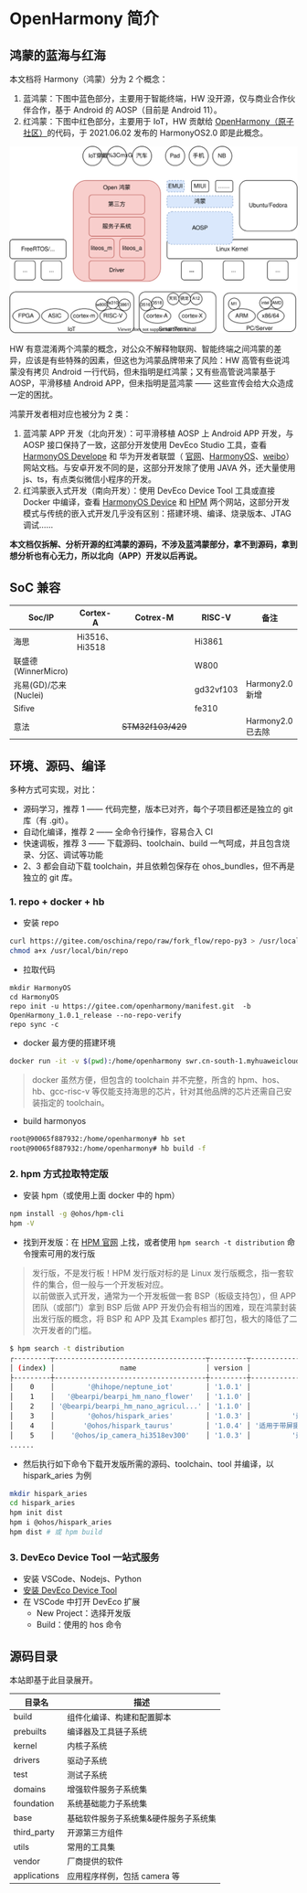 # OpenHarmony 简介

## 鸿蒙的蓝海与红海

本文档将 Harmony（鸿蒙）分为 2 个概念：

1. 蓝鸿蒙：下图中蓝色部分，主要用于智能终端，HW 没开源，仅与商业合作伙伴合作，基于 Android 的 AOSP（目前是 Android 11）。
2. 红鸿蒙：下图中红色部分，主要用于 IoT，HW 贡献给 [OpenHarmony（原子社区）](https://gitee.com/openharmony)的代码，于 2021.06.02 发布的 HarmonyOS2.0 即是此概念。

![](images/position.svg)

HW 有意混淆两个鸿蒙的概念，对公众不解释物联网、智能终端之间鸿蒙的差异，应该是有些特殊的因素，但这也为鸿蒙品牌带来了风险：HW 高管有些说鸿蒙没有拷贝 Android 一行代码，但未指明是红鸿蒙；又有些高管说鸿蒙基于 AOSP，平滑移植 Android APP，但未指明是蓝鸿蒙 —— 这些宣传会给大众造成一定的困扰。

鸿蒙开发者相对应也被分为 2 类：

1. 蓝鸿蒙 APP 开发（北向开发）：可平滑移植 AOSP 上 Android APP 开发，与 AOSP 接口保持了一致，这部分开发使用 DevEco Studio 工具，查看 [HarmonyOS Develope](https://developer.harmonyos.com/cn/home/) 和 华为开发者联盟（ [官网](https://developer.huawei.com/cn/)、[HarmonyOS](https://developer.huawei.com/consumer/cn/forum/block/harmonyos)、[weibo](https://m.weibo.cn/p/1005053211647923)）网站文档。与安卓开发不同的是，这部分开发除了使用 JAVA 外，还大量使用 js、ts，有点类似微信小程序的开发。
2. 红鸿蒙嵌入式开发（南向开发）：使用 DevEco Device Tool 工具或直接 Docker 中编译，查看 [HarmonyOS Device](https://device.harmonyos.com/cn/home) 和 [HPM](https://hpm.harmonyos.com/#/cn/home) 两个网站，这部分开发模式与传统的嵌入式开发几乎没有区别：搭建环境、编译、烧录版本、JTAG 调试……

**本文档仅拆解、分析开源的红鸿蒙的源码，不涉及蓝鸿蒙部分，拿不到源码，拿到想分析也有心无力，所以北向（APP）开发以后再说。**

## SoC 兼容

| Soc/IP                | Cortex-A       | Cotrex-M          | RISC-V    | 备注              |
| --------------------- | -------------- | ----------------- | --------- | ----------------- |
| 海思                  | Hi3516、Hi3518 |                   | Hi3861    |                   |
| 联盛德(WinnerMicro)   |                |                   | W800      |                   |
| 兆易(GD)/芯来(Nuclei) |                |                   | gd32vf103 | Harmony2.0 新增   |
| Sifive                |                |                   | fe310     |                   |
| 意法                  |                | ~~STM32f103/429~~ |           | Harmony2.0 已去除 |

## 环境、源码、编译

多种方式可实现，对比：

- 源码学习，推荐 1 —— 代码完整，版本已对齐，每个子项目都还是独立的 git 库（有 .git）。
- 自动化编译，推荐 2 —— 全命令行操作，容易合入 CI
- 快速调板，推荐 3 —— 下载源码、toolchain、build 一气呵成，并且包含烧录、分区、调试等功能
- 2、3 都会自动下载 toolchain，并且依赖包保存在 ohos_bundles，但不再是独立的 git 库。

### 1. repo + docker + hb

- 安装 repo

```bash
curl https://gitee.com/oschina/repo/raw/fork_flow/repo-py3 > /usr/local/bin/repo
chmod a+x /usr/local/bin/repo
```

- 拉取代码

```
mkdir HarmonyOS
cd HarmonyOS
repo init -u https://gitee.com/openharmony/manifest.git  -b OpenHarmony_1.0.1_release --no-repo-verify
repo sync -c
```

- docker 最方便的搭建环境

```bash
docker run -it -v $(pwd):/home/openharmony swr.cn-south-1.myhuaweicloud.com/openharmony-docker/openharmony-docker：0.0.4
```

> docker 虽然方便，但包含的 toolchain 并不完整，所含的 hpm、hos、hb、gcc-risc-v 等仅能支持海思的芯片，针对其他品牌的芯片还需自己安装指定的 toolchain。

- build harmonyos

```bash
root@90065f887932:/home/openharmony# hb set
root@90065f887932:/home/openharmony# hb build -f
```

### 2. hpm 方式拉取特定版

- 安装 hpm（或使用上面 docker 中的 hpm）

```bash
npm install -g @ohos/hpm-cli
hpm -V
```

- 找到开发版：在 [HPM 官网](https://hpm.harmonyos.com/#/cn) 上找，或者使用 `hpm search -t distribution` 命令搜索可用的发行版

> 发行版，不是发行板！HPM 发行版对标的是 Linux 发行版概念，指一套软件的集合，但一般与一个开发板对应。  
> 以前做嵌入式开发，通常为一个开发板做一套 BSP（板级支持包），但 APP 团队（或部门）拿到 BSP 后做 APP 开发仍会有相当的困难，现在鸿蒙封装出发行版的概念，将 BSP 和 APP 及其 Examples 都打包，极大的降低了二次开发者的门槛。

```bash
$ hpm search -t distribution
┌---------┬-------------------------------------┬---------┬---------------------------------------------------------------------┐
│ (index) │                name                 │ version │                             description                             │
├---------┼-------------------------------------┼---------┼---------------------------------------------------------------------┤
│    0    │        '@hihope/neptune_iot'        │ '1.0.1' │             '适用于HiHope Neptune WiFi/BT IOT 模组开发'             │
│    1    │   '@bearpi/bearpi_hm_nano_flower'   │ '1.1.0' │            '基于BearPi-HM_Nano开发板实现的护花使者案例'             │
│    2    │ '@bearpi/bearpi_hm_nano_agricul...' │ '1.1.0' │            '基于BearPi-HM_Nano开发板实现的智慧农业案例'             │
│    3    │        '@ohos/hispark_aries'        │ '1.0.3' │          '适用于摄像头类产品开发，具备多媒体及图像功能。'           │
│    4    │       '@ohos/hispark_taurus'        │ '1.0.4' │ '适用于带屏摄像头类产品开发，具备ACE框架，分布式调度能力及多媒体。' │
│    5    │    '@ohos/ip_camera_hi3518ev300'    │ '1.0.3' │          '适用于摄像头类产品开发，具备多媒体及图像功能。'           │
......
```

- 然后执行如下命令下载开发版所需的源码、toolchain、tool 并编译，以 hispark_aries 为例

```bash
mkdir hispark_aries
cd hispark_aries
hpm init dist
hpm i @ohos/hispark_aries
hpm dist # 或 hpm build
```

### 3. DevEco Device Tool 一站式服务

- 安装 VSCode、Nodejs、Python
- [安装 DevEco Device Tool](https://device.harmonyos.com/cn/docs/ide/user-guides/install_ubuntu-0000001072959308)
- 在 VSCode 中打开 DevEco 扩展
  - New Project：选择开发版
  - Build：使用的 hos 命令

## 源码目录

本站即基于此目录展开。

| 目录名       | 描述                                  |
| ------------ | ------------------------------------- |
| build        | 组件化编译、构建和配置脚本            |
| prebuilts    | 编译器及工具链子系统                  |
| kernel       | 内核子系统                            |
| drivers      | 驱动子系统                            |
| test         | 测试子系统                            |
| domains      | 增强软件服务子系统集                  |
| foundation   | 系统基础能力子系统集                  |
| base         | 基础软件服务子系统集&硬件服务子系统集 |
| third_party  | 开源第三方组件                        |
| utils        | 常用的工具集                          |
| vendor       | 厂商提供的软件                        |
| applications | 应用程序样例，包括 camera 等          |
